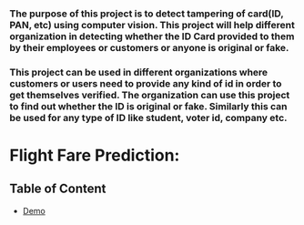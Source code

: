 ### The purpose of this project is to detect tampering of card(ID, PAN, etc) using computer vision. This project will help different organization in detecting whether the ID Card provided to them by their employees or customers or anyone is original or fake.
### This project can be used in different organizations where customers or users need to provide any kind of id in order to get themselves verified. The organization can use this project to find out whether the ID is original or fake. Similarly this can be used for any type of ID like student, voter id, company etc.
# Flight Fare Prediction:

## Table of Content
  * [Demo](#demo)
